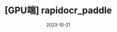 ---
weight: 700
title: "[GPU端] rapidocr_paddle"
description: "rapidocr_paddle"
icon: menu_book
date: "2023-10-21"
draft: false
---